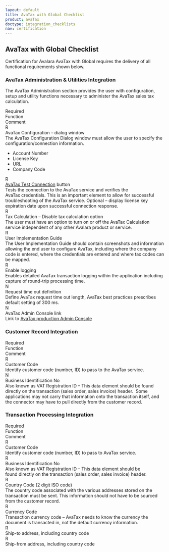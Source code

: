 ```yaml
---
layout: default
title: AvaTax with Global Checklist
product: avaTax
doctype: integration_checklists
nav: certification
---
```

<div class="half">
<h2>AvaTax with Global Checklist</h2>
<p>Certification for Avalara AvaTax with Global requires the delivery of all functional requirements shown below.</p>

<h3>AvaTax Administration &amp; Utilities Integration</h3>
<p>The AvaTax Administration section provides the user with configuration, setup and utility functions necessary to administer the AvaTax sales tax calculation.</p>
<div class="row">
<div class="col-xs-1">R<span class="hidden-xs">equired</span></div>
<div class="col-xs-3">Function</div>
<div class="col-xs-8">Comment</div>
</div>
<div class="row">
<div class="col-xs-1">R</div>
<div class="col-xs-3">AvaTax Configuration – dialog window</div>
<div class="col-xs-8">The AvaTax Configuration Dialog window must allow the user to specify the configuration/connection information.
<ul>
	<li>Account Number</li>
	<li>License Key</li>
	<li>URL</li>
	<li>Company Code</li>
</ul>
</div>
</div>
<div class="row">
<div class="col-xs-1">R</div>
<div class="col-xs-3"><a href="/avatax/api-reference/tax/v1#estimateTax">AvaTax Test Connection</a> button</div>
<div class="col-xs-8">Tests the connection to the AvaTax service and verifies the AvaTax credentials. This is an important element to allow for successful troubleshooting of the AvaTax service. Optional – display license key expiration date upon successful connection response.</div>
</div>
<div class="row">
<div class="col-xs-1">R</div>
<div class="col-xs-3">Tax Calculation – Disable tax calculation option</div>
<div class="col-xs-8">The user must have an option to turn on or off the AvaTax Calculation service independent of any other Avalara product or service.</div>
</div>
<div class="row">
<div class="col-xs-1">R</div>
<div class="col-xs-3">User Implementation Guide</div>
<div class="col-xs-8">The User Implementation Guide should contain screenshots and information allowing the end user to configure AvaTax, including where the company code is entered, where the credentials are entered and where tax codes can be mapped.</div>
</div>
<div class="row">
<div class="col-xs-1">R</div>
<div class="col-xs-3">Enable logging</div>
<div class="col-xs-8">Enables detailed AvaTax transaction logging within the application including capture of round-trip processing time.</div>
</div>
<div class="row">
<div class="col-xs-1">N</div>
<div class="col-xs-3">Request time out definition</div>
<div class="col-xs-8">Define AvaTax request time out length, AvaTax best practices prescribes default setting of 300 ms.</div>
</div>
<div class="row">
<div class="col-xs-1">N</div>
<div class="col-xs-3">AvaTax Admin Console link</div>
<div class="col-xs-8">Link to <a href="https://admin-avatax.avalara.net/login.aspx">AvaTax production Admin Console</a></div>
</div>

<h3>Customer Record Integration</h3>

<div class="row">
<div class="col-xs-1">R<span class="hidden-xs">equired</span></div>
<div class="col-xs-3">Function</div>
<div class="col-xs-8">Comment</div>
</div>
<div class="row">
<div class="col-xs-1">R</div>
<div class="col-xs-3">Customer Code</div>
<div class="col-xs-8">Identify customer code (number, ID) to pass to the AvaTax service.</div>
</div>
<div class="row">
<div class="col-xs-1">N</div>
<div class="col-xs-3">Business Identification No</div>
<div class="col-xs-8">Also known as VAT Registration ID – This data element should be found directly on the transaction (sales order, sales invoice) header.  Some applications may not carry that information onto the transaction itself, and the connector may have to pull directly from the customer record.</div>
</div>

<h3>Transaction Processing Integration</h3>
<div class="row">
<div class="col-xs-1">R<span class="hidden-xs">equired</span></div>
<div class="col-xs-3">Function</div>
<div class="col-xs-8">Comment</div>
</div>
<div class="row">
<div class="col-xs-1">R</div>
<div class="col-xs-3">Customer Code</div>
<div class="col-xs-8">Identify customer code (number, ID) to pass to AvaTax service.</div>
</div>
<div class="row">
<div class="col-xs-1">R</div>
<div class="col-xs-3">Business Identification No</div>
<div class="col-xs-8">Also known as VAT Registration ID – This data element should be found directly on the transaction (sales order, sales invoice) header.</div>
</div>
<div class="row">
<div class="col-xs-1">R</div>
<div class="col-xs-3">Country Code (2 digit ISO code)</div>
<div class="col-xs-8">The country code associated with the various addresses stored on the transaction must be sent. This information should not have to be sourced from the customer record.</div>
</div>
<div class="row">
<div class="col-xs-1">R</div>
<div class="col-xs-3">Currency Code</div>
<div class="col-xs-8">Transaction currency code – AvaTax needs to know the currency the document is transacted in, not the default currency information.</div>
</div>
<div class="row">
<div class="col-xs-1">R</div>
<div class="col-xs-3">Ship-to address, including country code</div>
<div class="col-xs-8"></div>
</div>
<div class="row padding-bottom">
<div class="col-xs-1">R</div>
<div class="col-xs-3">Ship-from address, including country code</div>
<div class="col-xs-8"></div>
</div>
</div>
